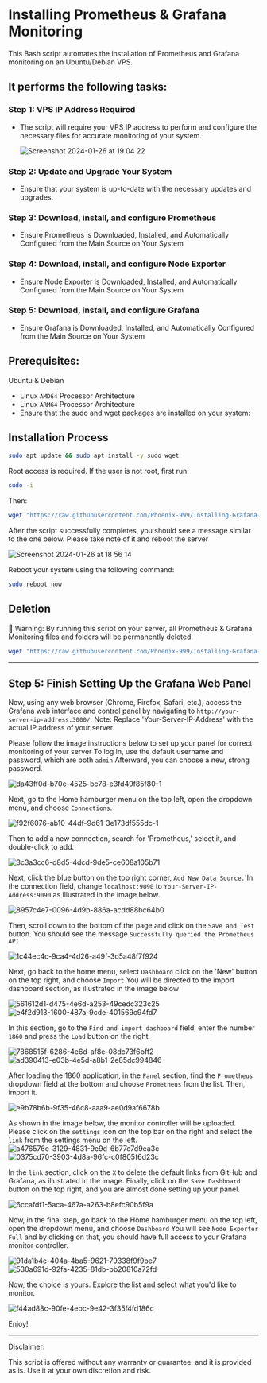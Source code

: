 # Installing Prometheus &amp; Grafana Monitoring

This Bash script automates the installation of Prometheus and Grafana monitoring on an Ubuntu/Debian VPS.



## It performs the following tasks:


### Step 1: VPS IP Address Required
  * The script will require your VPS IP address to perform and configure the necessary files for accurate monitoring of your system.

    ![Screenshot 2024-01-26 at 19 04 22](https://github.com/Phoenix-999/Installing-Grafana-Monitoring/assets/127796122/bba3acdd-4495-4a8a-96c2-87b208f4911e)


### Step 2: Update and Upgrade Your System
  * Ensure that your system is up-to-date with the necessary updates and upgrades.

### Step 3: Download, install, and configure Prometheus
  * Ensure Prometheus is Downloaded, Installed, and Automatically Configured from the Main Source on Your System

### Step 4: Download, install, and configure Node Exporter
  * Ensure Node Exporter is Downloaded, Installed, and Automatically Configured from the Main Source on Your System

### Step 5: Download, install, and configure Grafana
  * Ensure Grafana is Downloaded, Installed, and Automatically Configured from the Main Source on Your System

## Prerequisites:

Ubuntu & Debian
  * Linux `AMD64` Processor Architecture
  * Linux `ARM64` Processor Architecture
  * Ensure that the sudo and wget packages are installed on your system:


## Installation Process

```bash
sudo apt update && sudo apt install -y sudo wget
```

Root access is required. If the user is not root, first run:

```bash
sudo -i
```

Then:

```bash
wget "https://raw.githubusercontent.com/Phoenix-999/Installing-Grafana-Monitoring/main/Installing-Grafana-Monitoring.sh" -O Installing-Grafana-Monitoring.sh && chmod +x Installing-Grafana-Monitoring.sh && bash Installing-Grafana-Monitoring.sh
```

After the script successfully completes, you should see a message similar to the one below. Please take note of it and reboot the server

![Screenshot 2024-01-26 at 18 56 14](https://github.com/Phoenix-999/Installing-Grafana-Monitoring/assets/127796122/776ff8a6-7c0b-4a20-aa5c-b6cd287dbee0)


Reboot your system using the following command:

```bash
sudo reboot now
```

## Deletion

🔴 Warning: By running this script on your server, all Prometheus & Grafana Monitoring files and folders will be permanently deleted.

```bash
wget "https://raw.githubusercontent.com/Phoenix-999/Installing-Grafana-Monitoring/main/Deleting-Grafana-Monitoring.sh" -O Deleting-Grafana-Monitoring.sh && chmod +x Deleting-Grafana-Monitoring.sh && bash Deleting-Grafana-Monitoring.sh && rm -f Installing-Grafana-Monitoring.sh && rm -f Deleting-Grafana-Monitoring.sh
```

_______________________________________________________________________________________________________________________________________________________________________

## Step 5: Finish Setting Up the Grafana Web Panel

Now, using any web browser (Chrome, Firefox, Safari, etc.), access the Grafana web interface and control panel by
navigating to `http://your-server-ip-address:3000/`.
Note: Replace 'Your-Server-IP-Address' with the actual IP address of your server.




Please follow the image instructions below to set up your panel for correct monitoring of your server
To log in, use the default username and password, which are both `admin` Afterward, you can choose a new, strong password.

![da43ff0d-b70e-4525-bc78-e3fd49f85f80-1](https://github.com/Phoenix-999/Installing-Grafana-Monitoring/assets/127796122/e89d3367-1cc7-4b25-ba9a-d496f3af1795)


Next, go to the Home hamburger menu on the top left, open the dropdown menu, and choose `Connections`.

![f92f6076-ab10-44df-9d61-3e173df555dc-1](https://github.com/Phoenix-999/Installing-Grafana-Monitoring/assets/127796122/cc53ff27-3773-45c1-99bb-b8cb1f69b999)

Then to add a new connection, search for 'Prometheus,' select it, and double-click to add.

![3c3a3cc6-d8d5-4dcd-9de5-ce608a105b71](https://github.com/Phoenix-999/Installing-Grafana-Monitoring/assets/127796122/2246aa9e-f74b-4baf-9754-f2d053275c9d)

Next, click the blue button on the top right corner, `Add New Data Source.`'In the connection field, change `localhost:9090` to `Your-Server-IP-Address:9090` as illustrated in the image below.

![8957c4e7-0096-4d9b-886a-acdd88bc64b0](https://github.com/Phoenix-999/Installing-Grafana-Monitoring/assets/127796122/0a5ee7ba-fd3e-4bf2-8f9a-feeb511855f1)

Then, scroll down to the bottom of the page and click on the `Save and Test` button. You should see the message `Successfully queried the Prometheus API`

![1c44ec4c-9ca4-4d26-a49f-3d5a48f7f924](https://github.com/Phoenix-999/Installing-Grafana-Monitoring/assets/127796122/baabb507-844d-4b4f-a6d4-5eef6b5889c4)

Next, go back to the home menu, select `Dashboard` click on the 'New' button on the top right, and choose `Import`
You will be directed to the import dashboard section, as illustrated in the image below

![561612d1-d475-4e6d-a253-49cedc323c25](https://github.com/Phoenix-999/Installing-Grafana-Monitoring/assets/127796122/6407f60e-364f-4cb5-8b9e-0ccb5339614e)
![e4f2d913-1600-487a-9cde-401569c94fd7](https://github.com/Phoenix-999/Installing-Grafana-Monitoring/assets/127796122/e7af209d-d66b-4b17-9c48-49b5e9a3947a)

In this section, go to the `Find and import dashboard` field, enter the number `1860` and press the `Load` button on the right

![7868515f-6286-4e6d-af8e-08dc73f6bff2](https://github.com/Phoenix-999/Installing-Grafana-Monitoring/assets/127796122/0034ef7a-97c1-4d8a-9e9c-7ae4b3b22cb7)
![ad390413-e03b-4e5d-a8b1-2e85dc994846](https://github.com/Phoenix-999/Installing-Grafana-Monitoring/assets/127796122/8fcee5fc-7c62-47d4-a412-4db8e7821924)

After loading the 1860 application, in the `Panel` section, find the `Prometheus` dropdown field at the bottom and choose `Prometheus` from the list. Then, import it.

![e9b78b6b-9f35-46c8-aaa9-ae0d9af6678b](https://github.com/Phoenix-999/Installing-Grafana-Monitoring/assets/127796122/179befa7-8221-4af6-903e-984ecb4e656b)

As shown in the image below, the monitor controller will be uploaded. Please click on the `settings` icon on the top bar on the right and select the `link` from the settings menu on the left.
![a476576e-3129-4831-9e9d-6b77c7d9ea3c](https://github.com/Phoenix-999/Installing-Grafana-Monitoring/assets/127796122/7d0bb73e-7c7a-49c0-a6da-8267048e5e11)
![0375cd70-3903-4d8a-96fc-c0f805f6d23c](https://github.com/Phoenix-999/Installing-Grafana-Monitoring/assets/127796122/1737bf02-e745-454b-bace-13473414c856)

In the `link` section, click on the `X` to delete the default links from GitHub and Grafana, as illustrated in the image.
Finally, click on the `Save Dashboard` button on the top right, and you are almost done setting up your panel.

![6ccafdf1-5aca-467a-a263-b8efc90b5f9a](https://github.com/Phoenix-999/Installing-Grafana-Monitoring/assets/127796122/cd8353a1-b6dc-43fd-8341-3a2aca67f9ac)

Now, in the final step, go back to the Home hamburger menu on the top left, open the dropdown menu, and choose `Dashboard` You will see `Node Exporter Full` and by clicking on that, you should have full access to your Grafana monitor controller.

![91da1b4c-404a-4ba5-9621-79338f9f9be7](https://github.com/Phoenix-999/Installing-Grafana-Monitoring/assets/127796122/b614f3c1-06d7-49b6-afcb-62d6fcc19f5c)
![530a691d-92fa-4235-81db-bb20810a72fd](https://github.com/Phoenix-999/Installing-Grafana-Monitoring/assets/127796122/3d11f721-70ba-4d3c-94bc-2d67f183d570)

Now, the choice is yours. Explore the list and select what you'd like to monitor.

![f44ad88c-90fe-4ebc-9e42-3f35f4fd186c](https://github.com/Phoenix-999/Installing-Grafana-Monitoring/assets/127796122/eb8cc316-438c-4b1a-b776-f8ab2a4466e9)

Enjoy!

__________________________________________________________________________________________



Disclaimer:

This script is offered without any warranty or guarantee, and it is provided as is. Use it at your own discretion and risk.
